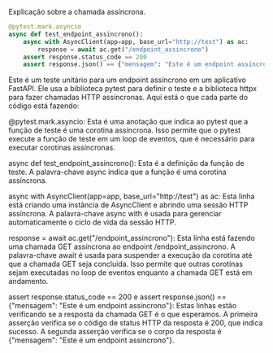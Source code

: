 Explicação sobre a chamada assíncrona.

```python
@pytest.mark.asyncio
async def test_endpoint_assincrono():
    async with AsyncClient(app=app, base_url="http://test") as ac:
        response = await ac.get("/endpoint_assincrono")
    assert response.status_code == 200
    assert response.json() == {"mensagem": "Este é um endpoint assíncrono"}
````


Este é um teste unitário para um endpoint assíncrono em um aplicativo FastAPI. Ele usa a biblioteca pytest para definir o teste e a biblioteca httpx para fazer chamadas HTTP assíncronas. Aqui está o que cada parte do código está fazendo:

@pytest.mark.asyncio: Esta é uma anotação que indica ao pytest que a função de teste é uma corotina assíncrona. Isso permite que o pytest execute a função de teste em um loop de eventos, que é necessário para executar corotinas assíncronas.

async def test_endpoint_assincrono(): Esta é a definição da função de teste. A palavra-chave async indica que a função é uma corotina assíncrona.

async with AsyncClient(app=app, base_url="http://test") as ac: Esta linha está criando uma instância de AsyncClient e abrindo uma sessão HTTP assíncrona. A palavra-chave async with é usada para gerenciar automaticamente o ciclo de vida da sessão HTTP.

response = await ac.get("/endpoint_assincrono"): Esta linha está fazendo uma chamada GET assíncrona ao endpoint /endpoint_assincrono. A palavra-chave await é usada para suspender a execução da corotina até que a chamada GET seja concluída. Isso permite que outras corotinas sejam executadas no loop de eventos enquanto a chamada GET está em andamento.

assert response.status_code == 200 e assert response.json() == {"mensagem": "Este é um endpoint assíncrono"}: Estas linhas estão verificando se a resposta da chamada GET é o que esperamos. A primeira asserção verifica se o código de status HTTP da resposta é 200, que indica sucesso. A segunda asserção verifica se o corpo da resposta é {"mensagem": "Este é um endpoint assíncrono"}.